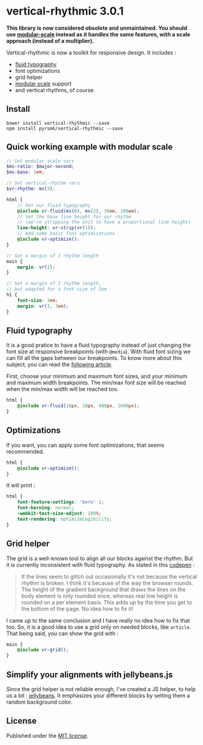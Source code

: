 vertical-rhythmic 3.0.1
=======================

__This library is now considered obsolete and unmaintained. You should use [modular-scale](https://github.com/modularscale/modularscale-sass) instead as it handles the same features, with a scale approach (instead of a multiplier).__

Vertical-rhythmic is now a toolkit for responsive design. It includes :

- [fluid typography](https://www.smashingmagazine.com/2016/05/fluid-typography/)
- font optimizations
- grid helper
- [modular scale](https://github.com/modularscale/modularscale-sass) support
- and vertical rhythms, of course

Install
-------

```
bower install vertical-rhythmic --save
npm install pyrsmk/vertical-rhythmic --save
```

Quick working example with modular scale
----------------------------------------

```scss
// Set modular scale vars
$ms-ratio: $major-second;
$ms-base: 1em;

// Set vertical-rhythm vars
$vr-rhythm: ms(3);

html {
	// Set our fluid typography
	@include vr-fluid(ms(0), ms(2), 30em, 100em);
	// Set the base line height for our rhythm
	// (we're stripping the unit to have a proportional line height)
	line-height: vr-strip(vr(1));
	// Add some basic font optimizations
	@include vr-optimize();
}

// Set a margin of 1 rhythm length
main {
	margin: vr(1);
}

// Set a margin of 1 rhythm length,
// but adapted for a font size of 3em
h1 {
	font-size: 3em;
	margin: vr(1, 3em);
}
```

Fluid typography
----------------

It is a good pratice to have a fluid typography instead of just changing the font size at responsive breakpoints (with `@media`). With fluid font sizing we can fill all the gaps between our breakpoints. To know more about this subject, you can read the [following article](https://www.smashingmagazine.com/2016/05/fluid-typography/).

First, choose your minimum and maximum font sizes, and your minimum and maximum width breakpoints. The min/max font size will be reached when the min/max width will be reached too.

```scss
html {
	@include vr-fluid(16px, 20px, 480px, 1600px);
}
```

Optimizations
-------------

If you want, you can apply some font optimizations, that seems recommended.

```scss
html {
	@include vr-optimize();
}
```

It will print :

```css
html {
	font-feature-settings: 'kern' 1;
	font-kerning: normal;
	-webkit-text-size-adjust: 100%;
	text-rendering: optimizeLegibility;
}
```

Grid helper
-----------

The grid is a well-known tool to align all our blocks against the rhythm. But it is currently inconsistent with fluid typography. As stated in this [codepen](https://codepen.io/MadeByMike/pen/bEEGvv) :

> If the lines seem to glitch out occasionally it's not because the vertical rhythm is broken. I think it's because of the way the browser rounds. The height of the gradient background that draws the lines on the body element is only rounded once, whereas real line height is rounded on a per element basis. This adds up by the time you get to the bottom of the page. No idea how to fix it!

I came up to the same conclusion and I have really no idea how to fix that too. So, it is a good idea to use a grid only on needed blocks, like `article`. That being said, you can show the grid with :

```scss
main {
	@include vr-grid();
}
```

Simplify your alignments with jellybeans.js
-------------------------------------------

Since the grid helper is not reliable enough, I've created a JS helper, to help us a bit : [jellybeans](https://github.com/pyrsmk/jellybeans). It emphasizes your different blocks by setting them a random background color.

License
-------

Published under the [MIT license](http://dreamysource.mit-license.org).
